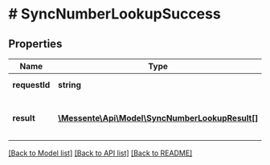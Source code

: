 # # SyncNumberLookupSuccess

## Properties

Name | Type | Description | Notes
------------ | ------------- | ------------- | -------------
**requestId** | **string** | ID of the request | 
**result** | [**\Messente\Api\Model\SyncNumberLookupResult[]**](SyncNumberLookupResult.md) | A container for phone number info objects | 

[[Back to Model list]](../../README.md#documentation-for-models) [[Back to API list]](../../README.md#documentation-for-api-endpoints) [[Back to README]](../../README.md)


